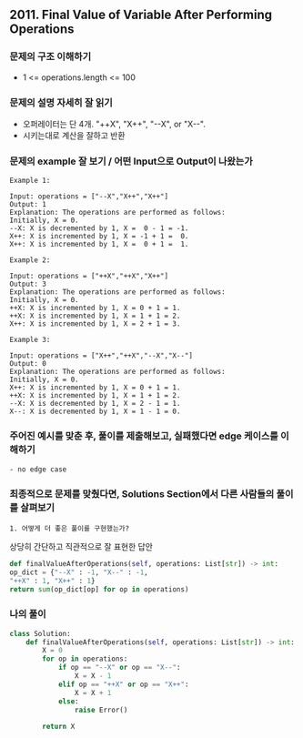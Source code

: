 ## 2011. Final Value of Variable After Performing Operations
### 문제의 구조 이해하기
- 1 <= operations.length <= 100

### 문제의 설명 자세히 잘 읽기
- 오퍼레이터는 단 4개.  "++X", "X++", "--X", or "X--".
- 시키는대로 계산을 잘하고 반환

### 문제의 example 잘 보기 / 어떤 Input으로 Output이 나왔는가
```text
Example 1:

Input: operations = ["--X","X++","X++"]
Output: 1
Explanation: The operations are performed as follows:
Initially, X = 0.
--X: X is decremented by 1, X =  0 - 1 = -1.
X++: X is incremented by 1, X = -1 + 1 =  0.
X++: X is incremented by 1, X =  0 + 1 =  1.

Example 2:

Input: operations = ["++X","++X","X++"]
Output: 3
Explanation: The operations are performed as follows:
Initially, X = 0.
++X: X is incremented by 1, X = 0 + 1 = 1.
++X: X is incremented by 1, X = 1 + 1 = 2.
X++: X is incremented by 1, X = 2 + 1 = 3.

Example 3:

Input: operations = ["X++","++X","--X","X--"]
Output: 0
Explanation: The operations are performed as follows:
Initially, X = 0.
X++: X is incremented by 1, X = 0 + 1 = 1.
++X: X is incremented by 1, X = 1 + 1 = 2.
--X: X is decremented by 1, X = 2 - 1 = 1.
X--: X is decremented by 1, X = 1 - 1 = 0.

```

### 주어진 예시를 맞춘 후, 풀이를 제출해보고, 실패했다면 edge 케이스를 이해하기
    - no edge case

### 최종적으로 문제를 맞췄다면, Solutions Section에서 다른 사람들의 풀이를 살펴보기
    1. 어떻게 더 좋은 풀이를 구현했는가?
상당히 간단하고 직관적으로 잘 표현한 답안
```python
def finalValueAfterOperations(self, operations: List[str]) -> int:
op_dict = {"--X" : -1, "X--" : -1,
"++X" : 1, "X++" : 1}
return sum(op_dict[op] for op in operations)
```
            

### 나의 풀이
```python
class Solution:
    def finalValueAfterOperations(self, operations: List[str]) -> int:
        X = 0
        for op in operations:
            if op == "--X" or op == "X--":
                X = X - 1
            elif op == "++X" or op == "X++":
                X = X + 1
            else:
                raise Error()
        
        return X
        
```